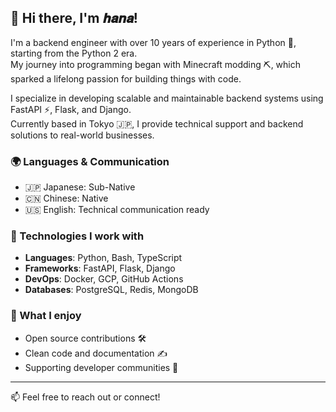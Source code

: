 ## 👋 Hi there, I'm 𝒉𝒂𝒏𝒂!

I'm a backend engineer with over 10 years of experience in Python 🐍, starting from the Python 2 era.  
My journey into programming began with Minecraft modding ⛏️, which sparked a lifelong passion for building things with code.

I specialize in developing scalable and maintainable backend systems using FastAPI ⚡, Flask, and Django.  
Currently based in Tokyo 🇯🇵, I provide technical support and backend solutions to real-world businesses.

### 🌍 Languages & Communication
- 🇯🇵 Japanese: Sub-Native  
- 🇨🇳 Chinese: Native  
- 🇺🇸 English: Technical communication ready  

### 🔧 Technologies I work with
- **Languages**: Python, Bash, TypeScript
- **Frameworks**: FastAPI, Flask, Django
- **DevOps**: Docker, GCP, GitHub Actions
- **Databases**: PostgreSQL, Redis, MongoDB

### 🌱 What I enjoy
- Open source contributions 🛠️
- Clean code and documentation ✍️
- Supporting developer communities 🤝

---

📫 Feel free to reach out or connect!
